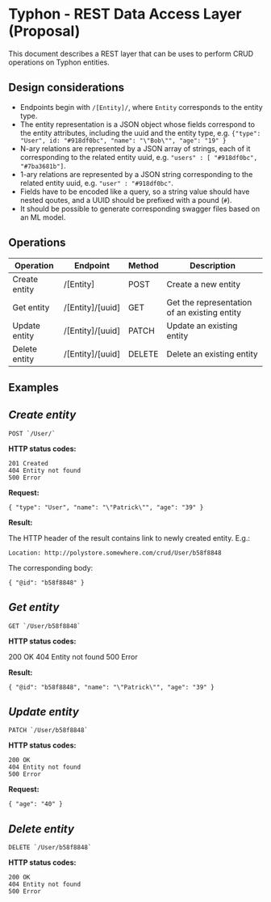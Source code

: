 # Typhon - REST Data Access Layer (Proposal)

This document describes a REST layer that can be uses to perform CRUD operations on Typhon entities.

## Design considerations

* Endpoints begin with `/[Entity]/`, where `Entity` corresponds to the entity type.
* The entity representation is a JSON object whose fields correspond to the entity attributes, including the uuid and the entity type, e.g. `{"type": "User", id: "#918df0bc", "name": "\"Bob\"", "age": "19" }`
* N-ary relations are represented by a JSON array of strings, each of it corresponding to the related entity uuid, e.g. `"users" : [ "#918df0bc", "#7ba3681b"]`.
* 1-ary relations are represented by a JSON string corresponding to the related entity uuid, e.g. `"user" : "#918df0bc"`.
* Fields have to be encoded like a query, so a string value should have nested qoutes, and a UUID should be prefixed with a pound (`#`).
* It should be possible to generate corresponding swagger files based on an ML model.


## Operations

| Operation| Endpoint  | Method  | Description |
|---|---|---|---|
| Create entity | /[Entity] | POST  | Create a new entity |
| Get entity | /[Entity]/[uuid]  | GET  | Get the representation of an existing entity |
| Update entity | /[Entity]/[uuid]  | PATCH  | Update an existing entity |
| Delete entity | /[Entity]/[uuid]  | DELETE  | Delete an existing entity |

## Examples
 
## *Create entity*

```
POST `/User/`
```

**HTTP status codes:**

```
201 Created
404 Entity not found 
500 Error
```

**Request:**

```
{ "type": "User", "name": "\"Patrick\"", "age": "39" }
```

**Result:**

The HTTP header of the result contains link to newly created entity. E.g.:

```
Location: http://polystore.somewhere.com/crud/User/b58f8848
```

The corresponding body:

```
{ "@id": "b58f8848" }
```
 
## *Get entity*

```
GET `/User/b58f8848`
```

**HTTP status codes:**

200 OK
404 Entity not found 
500 Error

**Result:**

```
{ "@id": "b58f8848", "name": "\"Patrick\"", "age": "39" }
```
 
## *Update entity*

```
PATCH `/User/b58f8848`
```

**HTTP status codes:**

```
200 OK
404 Entity not found 
500 Error
```

**Request:**

```
{ "age": "40" }
```

## *Delete entity*

```
DELETE `/User/b58f8848`
```

**HTTP status codes:**

```
200 OK
404 Entity not found
500 Error
```
